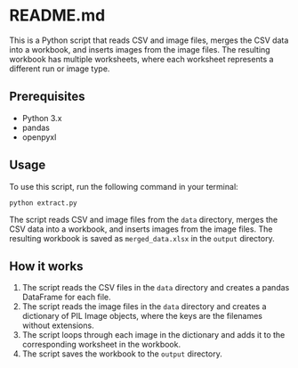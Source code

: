 # README.md

This is a Python script that reads CSV and image files, merges the CSV data into a workbook, and inserts images from the image files. The resulting workbook has multiple worksheets, where each worksheet represents a different run or image type.

## Prerequisites

* Python 3.x
* pandas
* openpyxl


## Usage

To use this script, run the following command in your terminal:

```
python extract.py
```

The script reads CSV and image files from the `data` directory, merges the CSV data into a workbook, and inserts images from the image files. The resulting workbook is saved as `merged_data.xlsx` in the `output` directory.

## How it works

1. The script reads the CSV files in the `data` directory and creates a pandas DataFrame for each file.
2. The script reads the image files in the `data` directory and creates a dictionary of PIL Image objects, where the keys are the filenames without extensions.
3. The script loops through each image in the dictionary and adds it to the corresponding worksheet in the workbook.
4. The script saves the workbook to the `output` directory.
